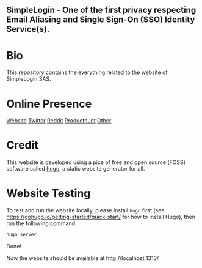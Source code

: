 SimpleLogin - One of the first privacy respecting Email Aliasing and Single Sign-On (SSO) Identity Service(s).
---

# Bio
This repository contains the everything related to the website of SimpleLogin SAS.

# Online Presence
[Website](https://simplelogin.io)
[Twitter](https://twitter.com/simple_login)
[Reddit](https://www.reddit.com/r/Simplelogin/)
[Producthunt](https://www.producthunt.com/products/simplelogin)
[Other](#)

# Credit
This website is developed using a pice of free and open source (FOSS) software called [hugo](https://gohugo.io), a static website generator for all.

# Website Testing

To test and run the website locally, please install `hugo` first (see https://gohugo.io/getting-started/quick-start/ for how to install Hugo), then run the following command:

```bash
hugo server
```
Done!

Now the website should be available at http://localhost:1313/
